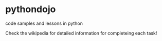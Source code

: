 pythondojo
==========

code samples and lessons in python

Check the wikipedia for detailed information for completeing each task!
